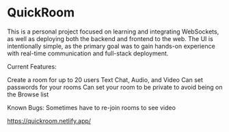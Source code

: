 # QuickRoom

This is a personal project focused on learning and integrating WebSockets, as well as deploying both the backend and frontend to the web. The UI is intentionally simple, as the primary goal was to gain hands-on experience with real-time communication and full-stack deployment.


Current Features:

Create a room for up to 20 users
Text Chat, Audio, and Video
Can set passwords for your rooms
Can set your room to be private to avoid being on the Browse list

Known Bugs: 
Sometimes have to re-join rooms to see video

https://quickroom.netlify.app/
